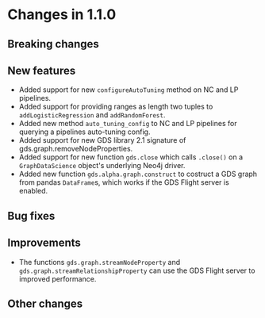 # Changes in 1.1.0


## Breaking changes


## New features

* Added support for new `configureAutoTuning` method on NC and LP pipelines.
* Added support for providing ranges as length two tuples to `addLogisticRegression` and `addRandomForest`.
* Added new method `auto_tuning_config` to NC and LP pipelines for querying a pipelines auto-tuning config.
* Added support for new GDS library 2.1 signature of gds.graph.removeNodeProperties.
* Added support for new function `gds.close` which calls `.close()` on a `GraphDataScience` object's underlying Neo4j driver.
* Added new function `gds.alpha.graph.construct` to costruct a GDS graph from pandas `DataFrame`s, which works if the GDS Flight server is enabled.


## Bug fixes


## Improvements

* The functions `gds.graph.streamNodeProperty` and `gds.graph.streamRelationshipProperty` can use the GDS Flight server to improved performance.


## Other changes
